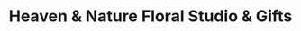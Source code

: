---
title: "Heaven & Nature Floral Studio & Gifts"
url: /crivitz/heaven-und-nature-floral-studio-und-gifts/
shop: Andenken
---